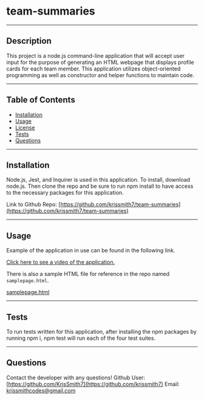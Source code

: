 
  # team-summaries
  ---

  ## Description
  
  This project is a node.js command-line application that will accept user input for the purpose of generating an HTML webpage that displays profile cards for each team member. This application utilizes object-oriented programming as well as constructor and helper functions to maintain code.

---
  ## Table of Contents
  * [Installation](#installation)
  * [Usage](#usage)
  * [License](#license)
  * [Tests](#tests)
  * [Questions](#questions)

---
  ## Installation 
  Node.js, Jest, and Inquirer is used in this application. To install, download node.js. Then clone the repo and be sure to run npm install to have access to the necessary packages for this application.

  Link to Github Repo: [https://github.com/krissmith7/team-summaries](https://github.com/krissmith7/team-summaries)

---
  ## Usage
  Example of the application in use can be found in the following link.
  
[Click here to see a video of the application.](https://watch.screencastify.com/v/fSfmlUd3RcOeYJlsbGRp)


  There is also a sample HTML file for reference in the repo named `samplepage.html`.
  
  [samplepage.html](https://krissmith7.github.io/team-summaries/samplepage)

---
  ## Tests
  To run tests written for this application, after installing the npm packages by running npm i, npm test will run each of the four test suites.

---
  ## Questions
  Contact the developer with any questions!
  Github User: [https://github.com/KrisSmith7](https://github.com/krissmith7)
  Email: [krissmithcodes@gmail.com](krissmithcodes@gmail.com)
